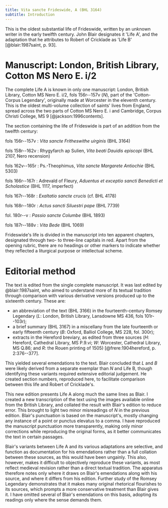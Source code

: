 ```yaml
---
title: Vita sancte Frideswide, A (BHL 3164)
subtitle: Introduction
---
```


This is the oldest substantial life of Frideswide, written by an unknown writer in the early twelfth century. John Blair designates it 'Life A', and the adaptation that he attributes to Robert of Cricklade as 'Life B' [@blair:1987saint, p. 93].

# Manuscript: London, British Library, Cotton MS Nero E. i/2

The complete Life A is known in only one manuscript: London, British Library, Cotton MS Nero E. i/2, fols 156r--157v (*N*), part of the 'Cotton-Corpus Legendary', originally made at Worcester in the eleventh century. This is the oldest multi-volume collection of saints' lives from England, spread across the two parts of Cotton MS Nero E. i and Cambridge, Corpus Christi College, MS 9 [@jackson:1996contents].

The section containing the life of Frideswide is part of an addition from the twelfth century:

fols 156r--157v
: *Vita sancte Fritheswithe uirginis* (BHL 3164)

fols 158r--162v
: Rhygyfarch ap Sulien, *Vita beati Dauidis episcopi* (BHL 2107, Nero recension)

fols 162v--165r
: Ps.-Theophimus, *Vita sancte Margarete Antiochie* (BHL 5303)

fols 166r--167r
: Adrevald of Fleury, *Aduentus et exceptio sancti Benedicti et Scholastice* (BHL 1117, imperfect)

fols 167r--168r
: *Exaltatio sancte crucis* (cf. BHL 4178)

fols 168r--180r
: *Actus sancti Siluestri pape* (BHL 7739)

fol. 180r--v
: *Passio sancte Columbe* (BHL 1893)

fols 187r--188v
: *Vita Bede* (BHL 1069)

Frideswide's life is divided in the manuscript into ten apparent chapters, designated through two- to three-line capitals in red. Apart from the opening rubric, there are no headings or other markers to indicate whether they reflected a liturgical purpose or intellectual scheme.

<!--more information on date, place, relationship with other material, why it was added? -->

# Editorial method

The text is edited from the single complete manuscript. It was last edited by @blair:1987saint, who aimed to understand more of its textual tradition through comparison with various derivative versions produced up to the sixteenth century. These are:

- an abbreviation of the text (BHL 3166) in the fourteenth-century Romsey Legendary (*L*: London, British Library, Lansdowne MS 436, fols 101r--103r);
- a brief summary (BHL 3167) in a miscellany from the late fourteenth or early fifteenth century (*B*: Oxford, Balliol College, MS 228, fol. 300r);
- extracts in the Hereford breviary, as edited from three sources (*H*: Hereford, Cathedral Library, MS P.9.vi; *W*: Worcester, Cathedral Library, MS Q.86; and *R*: the Rouen printing of 1505) [@frere:1904hereford, p. 2:376--377].

This yielded several emendations to the text. Blair concluded that *L* and *B* were likely derived from a separate exemplar than *N* and Life B, though identifying these variants required extensive editorial judgement. He created section numbers, reproduced here, to facilitate comparison between this life and Robert of Cricklade's.

This new edition presents Life A along much the same lines as Blair. I created a new transcription of the text using the images available online from the British Library, and collated the result with Blair's edition to reduce error. This brought to light two minor misreadings of *N* in the previous edition. Blair's punctuation is based on the manuscript's, mostly changing any instance of a point or punctus elevatus to a comma. I have reproduced the manuscript punctuation more transparently, making only minor corrections while reproducing the original forms, as it better communicates the text in certain passages.

Blair's variants between Life A and its various adaptations are selective, and function as documentation for his emendations rather than a full collation between these sources, as this would have been ungainly. This also, however, makes it difficult to objectively reproduce these variants, as most reflect medieval revision rather than a direct textual tradition. The apparatus therefore notes only where it draws on Blair's emendations along with his source, and where it differs from his edition. Further study of the Romsey Legendary demonstrates that it makes many original rhetorical flourishes to its sources, which prompts a more conservative treatment than Blair gives it. I have omitted several of Blair's emendations on this basis, adopting its readings only where the sense demands them.

